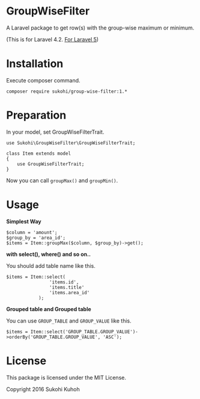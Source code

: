 # GroupWiseFilter
A Laravel package to get row(s) with the group-wise maximum or minimum.

(This is for Laravel 4.2. [For Laravel 5](https://github.com/SUKOHI/GroupWiseFilter))

# Installation

Execute composer command.

    composer require sukohi/group-wise-filter:1.*

# Preparation

In your model, set GroupWiseFilterTrait.

    use Sukohi\GroupWiseFilter\GroupWiseFilterTrait;
    
    class Item extends model
    {
        use GroupWiseFilterTrait;
    }

Now you can call `groupMax()` and `groupMin()`.

# Usage

**Simplest Way**  

    $column = 'amount';
    $group_by = 'area_id';
    $items = Item::groupMax($column, $group_by)->get();

**with select(), where() and so on..**  

You should add table name like this.

    $items = Item::select(
                    'items.id',
                    'items.title'
                    'items.area_id'
                );
                
**Grouped table and Grouped table**

You can use `GROUP_TABLE` and `GROUP_VALUE` like this.

    $items = Item::select('GROUP_TABLE.GROUP_VALUE')->orderBy('GROUP_TABLE.GROUP_VALUE', 'ASC');

License
====
This package is licensed under the MIT License.

Copyright 2016 Sukohi Kuhoh